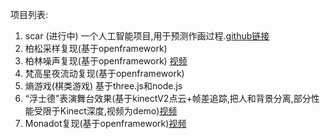 项目列表:
1. scar (进行中) 一个人工智能项目,用于预测作画过程.[github链接](https://github.com/waihinchan/scar "scar")
2. 柏松采样复现(基于openframework)
3. 柏林噪声复现(基于openframework) [视频](https://vimeo.com/448299173)
4. 梵高星夜流动复现(基于openframework)
5. 熵游戏(棋类游戏)  基于three.js和node.js
6. “浮士德”表演舞台效果(基于kinectV2点云+帧差追踪,把人和背景分离,部分性能受限于Kinect深度,视频为demo)[视频](https://vimeo.com/448307493)
7. Monadot复现(基于openframework)[视频](https://vimeo.com/448299173)
